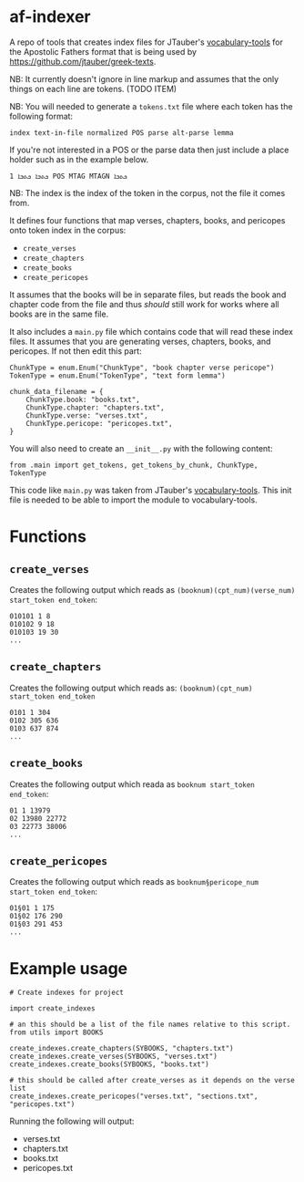 # af-indexer

A repo of tools that creates index files for JTauber's [vocabulary-tools](https://github.com/jtauber/vocabulary-tools) for the Apostolic Fathers format that is being used by <https://github.com/jtauber/greek-texts>.

NB: It currently doesn't ignore in line markup and assumes that the only things on each line are tokens. (TODO ITEM)

NB: You will needed to generate a `tokens.txt` file where each token has the following format:

`index text-in-file normalized POS parse alt-parse lemma`

If you're not interested in a POS or the parse data then just include a place holder such as in the example below.

```
1 ܟܬܒܐ ܟܬܒܐ POS MTAG MTAGN ܟܬܒܐ
```

NB: The index is the index of the token in the corpus, not the file it comes from.


It defines four functions that map verses, chapters, books, and pericopes onto token index in the corpus:

* `create_verses`
* `create_chapters`
* `create_books`
* `create_pericopes`

It assumes that the books will be in separate files, but reads the book and chapter code from the file and thus *should* still work for works where all books are in the same file.

It also includes a `main.py` file which contains code that will read these index files. It assumes that you are generating verses, chapters, books, and pericopes. If not then edit this part:

```
ChunkType = enum.Enum("ChunkType", "book chapter verse pericope")
TokenType = enum.Enum("TokenType", "text form lemma")

chunk_data_filename = {
    ChunkType.book: "books.txt",
    ChunkType.chapter: "chapters.txt",
    ChunkType.verse: "verses.txt",
    ChunkType.pericope: "pericopes.txt",
}
```

You will also need to create an `__init__.py` with the following content:

```
from .main import get_tokens, get_tokens_by_chunk, ChunkType, TokenType
```
This code like `main.py` was taken from JTauber's [vocabulary-tools](https://github.com/jtauber/vocabulary-tools). This init file is needed to be able to import the module to vocabulary-tools.

# Functions

## `create_verses`

Creates the following output which reads as `(booknum)(cpt_num)(verse_num) start_token end_token`:

```
010101 1 8
010102 9 18
010103 19 30
...
```
## `create_chapters`

Creates the following output which reads as: `(booknum)(cpt_num) start_token end_token`


```
0101 1 304
0102 305 636
0103 637 874
...
```


## `create_books`

Creates the following output which reada as `booknum start_token end_token`:

```
01 1 13979
02 13980 22772
03 22773 38006
...
```


## `create_pericopes`

Creates the following output which reads as `booknum§pericope_num start_token end_token`:

```
01§01 1 175
01§02 176 290
01§03 291 453
...
```




# Example usage

```
# Create indexes for project

import create_indexes

# an this should be a list of the file names relative to this script.
from utils import BOOKS

create_indexes.create_chapters(SYBOOKS, "chapters.txt")
create_indexes.create_verses(SYBOOKS, "verses.txt")
create_indexes.create_books(SYBOOKS, "books.txt")

# this should be called after create_verses as it depends on the verse list
create_indexes.create_pericopes("verses.txt", "sections.txt", "pericopes.txt")
```

Running the following will output:

* verses.txt
* chapters.txt
* books.txt
* pericopes.txt
